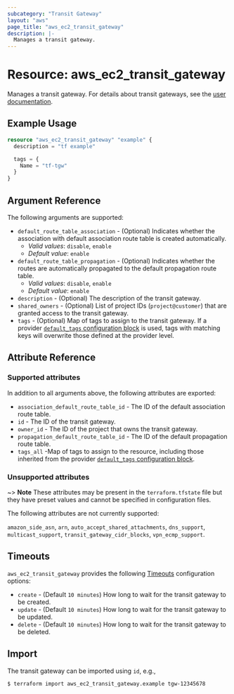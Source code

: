 ```yaml
---
subcategory: "Transit Gateway"
layout: "aws"
page_title: "aws_ec2_transit_gateway"
description: |-
  Manages a transit gateway.
---
```


[default-tags]: https://www.terraform.io/docs/providers/aws/index.html#default_tags-configuration-block
[tgw]: https://docs.cloud.croc.ru/en/services/tgw/tgw.html#transitgatewaymanual
[timeouts]: https://www.terraform.io/docs/configuration/blocks/resources/syntax.html#operation-timeouts

# Resource: aws_ec2_transit_gateway

Manages a transit gateway. For details about transit gateways, see the [user documentation][tgw].

## Example Usage

```terraform
resource "aws_ec2_transit_gateway" "example" {
  description = "tf example"

  tags = {
    Name = "tf-tgw"
  }
}
```

## Argument Reference

The following arguments are supported:

* `default_route_table_association` - (Optional) Indicates whether the association with default association route table is created automatically.
    * _Valid values_: `disable`, `enable`
    * _Default value_: `enable`
* `default_route_table_propagation` - (Optional) Indicates whether the routes are automatically propagated to the default propagation route table.
    * _Valid values_: `disable`, `enable`
    * _Default value_: `enable`
* `description` - (Optional) The description of the transit gateway.
* `shared_owners` - (Optional) List of project IDs (`project@customer`) that are granted access to the transit gateway.
* `tags` - (Optional) Map of tags to assign to the transit gateway.
  If a provider [`default_tags` configuration block][default-tags] is used,
  tags with matching keys will overwrite those defined at the provider level.

## Attribute Reference

### Supported attributes

In addition to all arguments above, the following attributes are exported:

* `association_default_route_table_id` - The ID of the default association route table.
* `id` - The ID of the transit gateway.
* `owner_id` - The ID of the project that owns the transit gateway.
* `propagation_default_route_table_id` - The ID of the default propagation route table.
* `tags_all` -Map of tags to assign to the resource, including those inherited from the provider [`default_tags` configuration block][default-tags].

### Unsupported attributes

~> **Note** These attributes may be present in the `terraform.tfstate` file but they have preset values and cannot be specified in configuration files.

The following attributes are not currently supported:

`amazon_side_asn`, `arn`, `auto_accept_shared_attachments`, `dns_support`, `multicast_support`, `transit_gateway_cidr_blocks`, `vpn_ecmp_support`.

## Timeouts

`aws_ec2_transit_gateway` provides the following [Timeouts][timeouts] configuration options:

* `create` - (Default `10 minutes`) How long to wait for the transit gateway to be created.
* `update` - (Default `10 minutes`) How long to wait for the transit gateway to be updated.
* `delete` - (Default `10 minutes`) How long to wait for the transit gateway to be deleted.

## Import

The transit gateway can be imported using `id`, e.g.,

```
$ terraform import aws_ec2_transit_gateway.example tgw-12345678
```
